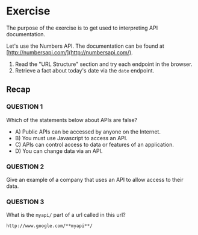 # Exercise

The purpose of the exercise is to get used to interpreting API documentation.

Let's use the Numbers API. The documentation can be found at [http://numbersapi.com/](http://numbersapi.com/).

1. Read the "URL Structure" section and try each endpoint in the browser.
2. Retrieve a fact about today's date via the `date` endpoint.

## Recap

### QUESTION 1

Which of the statements below about APIs are false?

- A) Public APIs can be accessed by anyone on the Internet.
- B) You must use Javascript to access an API.
- C) APIs can control access to data or features of an application.
- D) You can change data via an API.

### QUESTION 2

Give an example of a company that uses an API to allow access to their data.

### QUESTION 3

What is the `myapi/` part of a url called in this url?

`http://www.google.com/**myapi**/`
